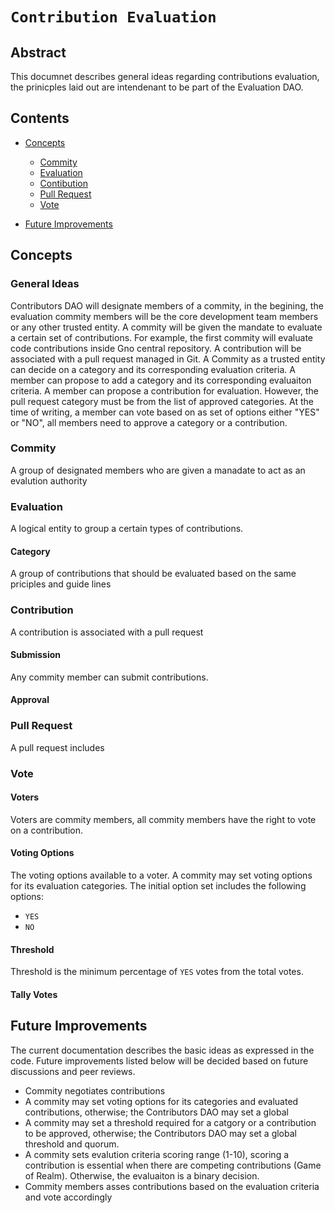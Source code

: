 # `Contribution Evaluation`

## Abstract

This documnet describes general ideas regarding contributions evaluation, the prinicples laid out are intendenant to be part of the Evaluation DAO.

## Contents

- [Concepts](#concepts)

  - [Commity](#commity)
  - [Evaluation](#evaluation)
  - [Contibution](#contribution)
  - [Pull Request](#pull-request)
  - [Vote](#vote)

- [Future Improvements](#future-improvements)

## Concepts

### General Ideas

Contributors DAO will designate members of a commity, in the begining, the evaluation commity members will be the core development team members or any other trusted entity.
A commity will be given the mandate to evaluate a certain set of contributions.
For example, the first commity will evaluate code contributions inside Gno central repository.
A contribution will be associated with a pull request managed in Git.
A Commity as a trusted entity can decide on a category and its corresponding evaluation criteria.
A member can propose to add a category and its corresponding evaluaiton criteria.
A member can propose a contribution for evaluation. However, the pull request category must be from the list of approved categories.
At the time of writing, a member can vote based on as set of options either "YES" or "NO", all members need to approve a category or a contribution.

### Commity

A group of designated members who are given a manadate to act as an evalution authority

### Evaluation

A logical entity to group a certain types of contributions.

#### Category

A group of contributions that should be evaluated based on the same priciples and guide lines

### Contribution

A contribution is associated with a pull request

#### Submission

Any commity member can submit contributions.

#### Approval

### Pull Request

A pull request includes

### Vote

#### Voters

Voters are commity members, all commity members have the right to vote on a contribution.

#### Voting Options

The voting options available to a voter.
A commity may set voting options for its evaluation categories.
The initial option set includes the following options:

- `YES`
- `NO`

#### Threshold

Threshold is the minimum percentage of `YES` votes from the total votes.

#### Tally Votes

## Future Improvements

The current documentation describes the basic ideas as expressed in the code.
Future improvements listed below will be decided based on future discussions and peer reviews.

- Commity negotiates contributions
- A commity may set voting options for its categories and evaluated contributions, otherwise; the Contributors DAO may set a global
- A commity may set a threshold required for a catgory or a contribution to be approved, otherwise; the Contributors DAO may set a global threshold and quorum.
- A commity sets evalution criteria scoring range (1-10), scoring a contribution is essential when there are competing contributions (Game of Realm). Otherwise, the evaluaiton is a binary decision.
- Commity members asses contributions based on the evaluation criteria and vote accordingly

